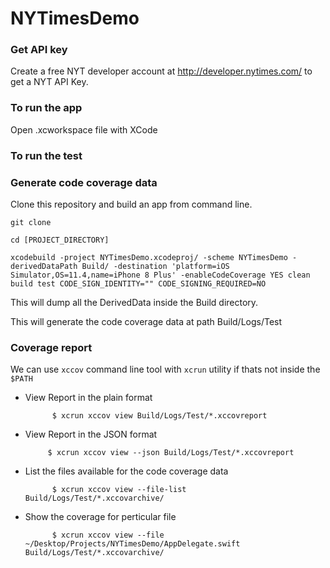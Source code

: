 # NYTimesDemo

### Get API key
  
  Create a free NYT developer account at http://developer.nytimes.com/ to get a NYT API Key.

### To run the app
  Open .xcworkspace file with XCode 

### To run the test

### Generate code coverage data

Clone this repository and build an app from command line.

    git clone 
    
    cd [PROJECT_DIRECTORY]
    
    xcodebuild -project NYTimesDemo.xcodeproj/ -scheme NYTimesDemo -derivedDataPath Build/ -destination 'platform=iOS Simulator,OS=11.4,name=iPhone 8 Plus' -enableCodeCoverage YES clean build test CODE_SIGN_IDENTITY="" CODE_SIGNING_REQUIRED=NO

This will dump all the DerivedData inside the Build directory.

This will generate the code coverage data at path Build/Logs/Test

### Coverage report

We can use `xccov` command line tool with `xcrun` utility if thats not inside the `$PATH` 

* View Report in the plain format 

            $ xcrun xccov view Build/Logs/Test/*.xccovreport

*  View Report in the JSON format 

            $ xcrun xccov view --json Build/Logs/Test/*.xccovreport

* List the files available for the code coverage data 

            $ xcrun xccov view --file-list Build/Logs/Test/*.xccovarchive/

* Show the coverage for perticular file 
        
            $ xcrun xccov view --file ~/Desktop/Projects/NYTimesDemo/AppDelegate.swift  Build/Logs/Test/*.xccovarchive/

